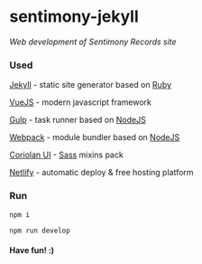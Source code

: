 # sentimony-jekyll

_Web development of Sentimony Records site_

### Used

[Jekyll](https://jekyllrb.com) - static site generator based on [Ruby](https://www.ruby-lang.org)

[VueJS](https://vuejs.org) - modern javascript framework

[Gulp](http://gulpjs.com) - task runner based on [NodeJS](https://nodejs.org)

[Webpack](https://webpack.github.io) - module bundler based on [NodeJS](https://nodejs.org)

[Coriolan UI](https://coriolan-ui.github.io) - [Sass](http://sass-lang.com) mixins pack

[Netlify](https://www.netlify.com) - automatic deploy & free hosting platform

### Run

`npm i`

`npm run develop`

#### Have fun! :)

